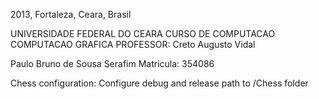 2013, Fortaleza, Ceara, Brasil

UNIVERSIDADE FEDERAL DO CEARA
CURSO DE COMPUTACAO
COMPUTACAO GRAFICA
PROFESSOR: Creto Augusto Vidal

Paulo Bruno de Sousa Serafim    Matricula: 354086


Chess configuration:
	Configure debug and release path to /Chess folder
